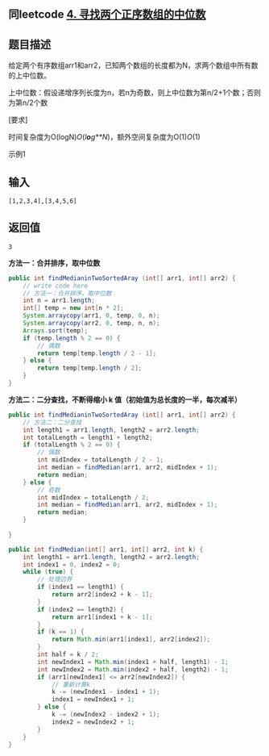 ## 同leetcode [4. 寻找两个正序数组的中位数](https://leetcode-cn.com/problems/median-of-two-sorted-arrays/)

## 题目描述

给定两个有序数组arr1和arr2，已知两个数组的长度都为N，求两个数组中所有数的上中位数。

上中位数：假设递增序列长度为n，若n为奇数，则上中位数为第n/2+1个数；否则为第n/2个数

[要求]

时间复杂度为O(logN)*O*(*l**o**g**N*)，额外空间复杂度为O(1)*O*(1)

示例1

## 输入

```
[1,2,3,4],[3,4,5,6]
```

## 返回值

```
3
```

**方法一：合并排序，取中位数**

```java
public int findMedianinTwoSortedAray (int[] arr1, int[] arr2) {
    // write code here
    // 方法一：合并排序，取中位数
    int n = arr1.length;
    int[] temp = new int[n * 2];
    System.arraycopy(arr1, 0, temp, 0, n);
    System.arraycopy(arr2, 0, temp, n, n);
    Arrays.sort(temp);
    if (temp.length % 2 == 0) {
        // 偶数
        return temp[temp.length / 2 - 1];
    } else {
        return temp[temp.length / 2];
    }
}

```
**方法二：二分查找，不断得缩小 k 值（初始值为总长度的一半，每次减半）**

```java
public int findMedianinTwoSortedAray (int[] arr1, int[] arr2) {
    // 方法二：二分查找
    int length1 = arr1.length, length2 = arr2.length;
    int totalLength = length1 + length2;
    if (totalLength % 2 == 0) {
        // 偶数
        int midIndex = totalLength / 2 - 1;
        int median = findMedian(arr1, arr2, midIndex + 1);
        return median;
    } else {
        // 奇数
        int midIndex = totalLength / 2;
        int median = findMedian(arr1, arr2, midIndex + 1);
        return median;
    }
    
}

public int findMedian(int[] arr1, int[] arr2, int k) {
    int length1 = arr1.length, length2 = arr2.length;
    int index1 = 0, index2 = 0;
    while (true) {
        // 处理边界
        if (index1 == length1) {
            return arr2[index2 + k - 1];
        }
        if (index2 == length2) {
            return arr1[index1 + k - 1];
        }
        if (k == 1) {
            return Math.min(arr1[index1], arr2[index2]);
        }
        int half = k / 2;
        int newIndex1 = Math.min(index1 + half, length1) - 1;
        int newIndex2 = Math.min(index2 + half, length2) - 1;
        if (arr1[newIndex1] <= arr2[newIndex2]) {
            // 重新计算k
            k -= (newIndex1 - index1 + 1);
            index1 = newIndex1 + 1;
        } else {
            k -= (newIndex2 - index2 + 1);
            index2 = newIndex2 + 1;
        }
    }
}
```